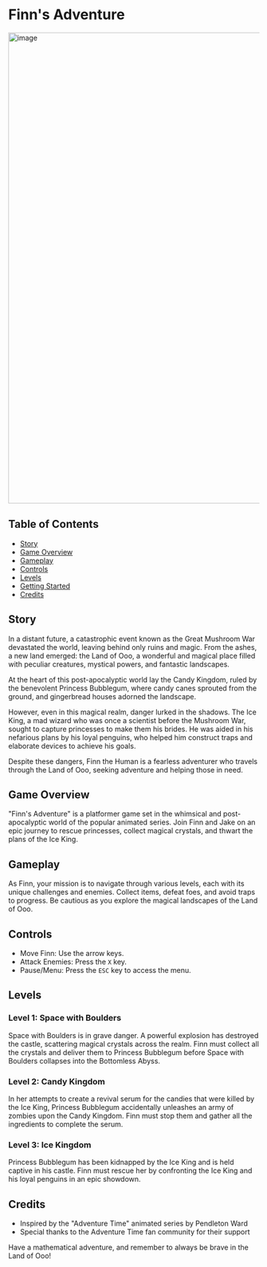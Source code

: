 # Finn's Adventure

<img width="945" alt="image" src="https://github.com/pikachu32/Finn-s-Adventure/assets/129439972/637ffd75-fac5-4102-9035-fe2cec7a23f9">


## Table of Contents

- [Story](#story)
- [Game Overview](#game-overview)
- [Gameplay](#gameplay)
- [Controls](#controls)
- [Levels](#levels)
- [Getting Started](#getting-started)
- [Credits](#credits)

## Story

In a distant future, a catastrophic event known as the Great Mushroom War devastated the world, leaving behind only ruins and magic. From the ashes, a new land emerged: the Land of Ooo, a wonderful and magical place filled with peculiar creatures, mystical powers, and fantastic landscapes.

At the heart of this post-apocalyptic world lay the Candy Kingdom, ruled by the benevolent Princess Bubblegum, where candy canes sprouted from the ground, and gingerbread houses adorned the landscape.

However, even in this magical realm, danger lurked in the shadows. The Ice King, a mad wizard who was once a scientist before the Mushroom War, sought to capture princesses to make them his brides. He was aided in his nefarious plans by his loyal penguins, who helped him construct traps and elaborate devices to achieve his goals.

Despite these dangers, Finn the Human is a fearless adventurer who travels through the Land of Ooo, seeking adventure and helping those in need.

## Game Overview

"Finn's Adventure" is a platformer game set in the whimsical and post-apocalyptic world of the popular animated series. Join Finn and Jake on an epic journey to rescue princesses, collect magical crystals, and thwart the plans of the Ice King.

## Gameplay

As Finn, your mission is to navigate through various levels, each with its unique challenges and enemies. Collect items, defeat foes, and avoid traps to progress. Be cautious as you explore the magical landscapes of the Land of Ooo.

## Controls

- Move Finn: Use the arrow keys.
- Attack Enemies: Press the `X` key.
- Pause/Menu: Press the `ESC` key to access the menu.

## Levels

### Level 1: Space with Boulders

Space with Boulders is in grave danger. A powerful explosion has destroyed the castle, scattering magical crystals across the realm. Finn must collect all the crystals and deliver them to Princess Bubblegum before Space with Boulders collapses into the Bottomless Abyss.

### Level 2: Candy Kingdom

In her attempts to create a revival serum for the candies that were killed by the Ice King, Princess Bubblegum accidentally unleashes an army of zombies upon the Candy Kingdom. Finn must stop them and gather all the ingredients to complete the serum.

### Level 3: Ice Kingdom

Princess Bubblegum has been kidnapped by the Ice King and is held captive in his castle. Finn must rescue her by confronting the Ice King and his loyal penguins in an epic showdown.

## Credits

- Inspired by the "Adventure Time" animated series by Pendleton Ward
- Special thanks to the Adventure Time fan community for their support

Have a mathematical adventure, and remember to always be brave in the Land of Ooo!


